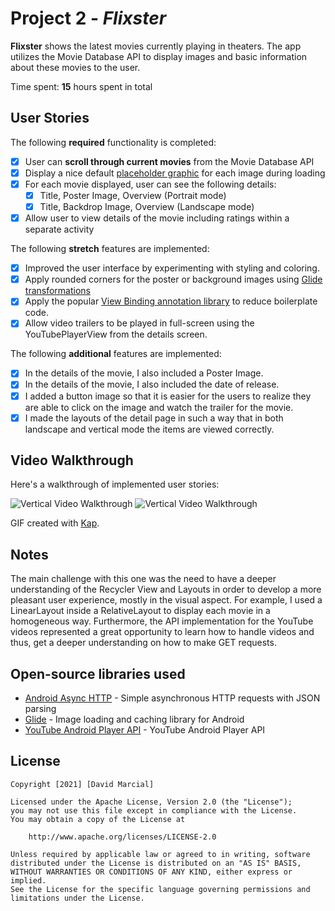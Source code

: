 # Project 2 - *Flixster*

**Flixster** shows the latest movies currently playing in theaters. The app utilizes the Movie Database API to display images and basic information about these movies to the user.

Time spent: **15** hours spent in total

## User Stories

The following **required** functionality is completed:

* [x] User can **scroll through current movies** from the Movie Database API
* [x] Display a nice default [placeholder graphic](https://guides.codepath.org/android/Displaying-Images-with-the-Glide-Library#advanced-usage) for each image during loading
* [x] For each movie displayed, user can see the following details:
  * [x] Title, Poster Image, Overview (Portrait mode)
  * [x] Title, Backdrop Image, Overview (Landscape mode)
* [x] Allow user to view details of the movie including ratings within a separate activity

The following **stretch** features are implemented:

* [x] Improved the user interface by experimenting with styling and coloring.
* [x] Apply rounded corners for the poster or background images using [Glide transformations](https://guides.codepath.org/android/Displaying-Images-with-the-Glide-Library#transformations)
* [x] Apply the popular [View Binding annotation library](http://guides.codepath.org/android/Reducing-View-Boilerplate-with-ViewBinding) to reduce boilerplate code.
* [x] Allow video trailers to be played in full-screen using the YouTubePlayerView from the details screen.

The following **additional** features are implemented:

* [x] In the details of the movie, I also included a Poster Image.
* [x] In the details of the movie, I also included the date of release.
* [x] I added a button image so that it is easier for the users to realize they are able to click on the image and watch the trailer for the movie.
* [x] I made the layouts of the detail page in such a way that in both landscape and vertical mode the items are viewed correctly.

## Video Walkthrough

Here's a walkthrough of implemented user stories:

<img src='screenshots/verticalwalkthrough.gif' title='Vertical Video Walkthrough' width='' alt='Vertical Video Walkthrough' />

<img src='screenshots/horizontalwalkthrough.gif' title='Vertical Video Walkthrough' width='' alt='Vertical Video Walkthrough' />

GIF created with [Kap](https://getkap.co/).

## Notes

The main challenge with this one was the need to have a deeper understanding of the Recycler View and Layouts in order to develop a more pleasant user experience, mostly in the visual aspect. For example, I used a LinearLayout inside a RelativeLayout to display each movie in a homogeneous way. Furthermore, the API implementation for the YouTube videos represented a great opportunity to learn how to handle videos and thus, get a deeper understanding on how to make GET requests.

## Open-source libraries used

- [Android Async HTTP](https://github.com/loopj/android-async-http) - Simple asynchronous HTTP requests with JSON parsing
- [Glide](https://github.com/bumptech/glide) - Image loading and caching library for Android
- [YouTube Android Player API](https://developers.google.com/youtube/android/player/) - YouTube Android Player API

## License

    Copyright [2021] [David Marcial]

    Licensed under the Apache License, Version 2.0 (the "License");
    you may not use this file except in compliance with the License.
    You may obtain a copy of the License at

        http://www.apache.org/licenses/LICENSE-2.0

    Unless required by applicable law or agreed to in writing, software
    distributed under the License is distributed on an "AS IS" BASIS,
    WITHOUT WARRANTIES OR CONDITIONS OF ANY KIND, either express or implied.
    See the License for the specific language governing permissions and
    limitations under the License.
